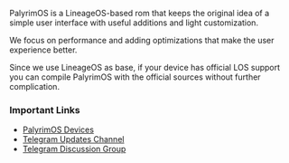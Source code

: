 PalyrimOS is a LineageOS-based rom that keeps the original idea of a simple user interface with useful additions and light customization.

We focus on performance and adding optimizations that make the user experience better.

Since we use LineageOS as base, if your device has official LOS support you can compile PalyrimOS with the official sources without further complication.


### Important Links 
- [PalyrimOS Devices](https://github.com/PalyrimOS-Devices)
- [Telegram Updates Channel](https://t.me/PalyrimOsUpdates)
- [Telegram Discussion Group](https://t.me/PalyrimOsChat)
